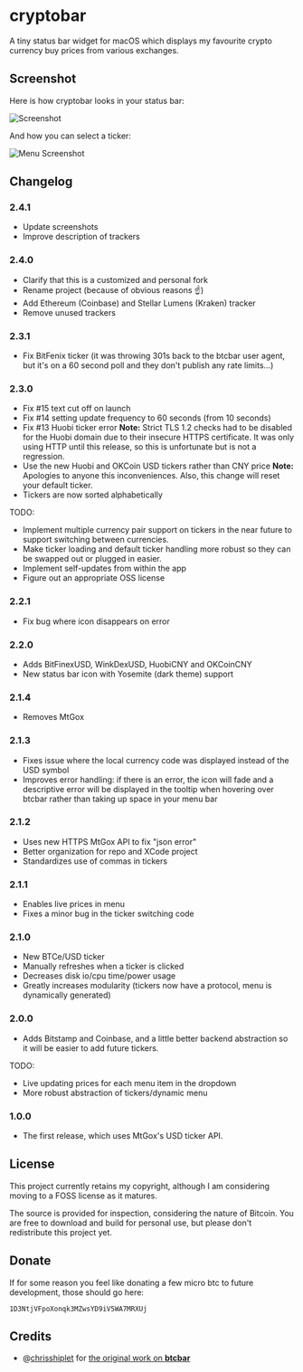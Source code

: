 cryptobar
=========

A tiny status bar widget for macOS which displays my favourite crypto currency buy prices from various exchanges.

## Screenshot

Here is how cryptobar looks in your status bar:

![Screenshot](https://raw.github.com/frdmn/cryptobar/master/Resources/screenshot.png)

And how you can select a ticker:

![Menu Screenshot](https://raw.github.com/frdmn/cryptobar/master/Resources/screenshot2.png)

## Changelog

### 2.4.1

* Update screenshots
* Improve description of trackers

### 2.4.0

* Clarify that this is a customized and personal fork
* Rename project (because of obvious reasons :point_up:) 
* Add Ethereum (Coinbase) and Stellar Lumens (Kraken) tracker
* Remove unused trackers

### 2.3.1

* Fix BitFenix ticker (it was throwing 301s back to the btcbar user agent, but it's on a 60 second poll and they don't publish any rate limits...)

### 2.3.0

* Fix #15 text cut off on launch
* Fix #14 setting update frequency to 60 seconds (from 10 seconds)
* Fix #13 Huobi ticker error **Note:** Strict TLS 1.2 checks had to be disabled for the Huobi domain due to their insecure HTTPS certificate. It was only using HTTP until this release, so this is unfortunate but is not a regression.
* Use the new Huobi and OKCoin USD tickers rather than CNY price **Note:** Apologies to anyone this inconveniences. Also, this change will reset your default ticker.
* Tickers are now sorted alphabetically

TODO:
* Implement multiple currency pair support on tickers in the near future to support switching between currencies.
* Make ticker loading and default ticker handling more robust so they can be swapped out or plugged in easier.
* Implement self-updates from within the app
* Figure out an appropriate OSS license

### 2.2.1

* Fix bug where icon disappears on error

### 2.2.0

* Adds BitFinexUSD, WinkDexUSD, HuobiCNY and OKCoinCNY
* New status bar icon with Yosemite (dark theme) support

### 2.1.4

* Removes MtGox

### 2.1.3

* Fixes issue where the local currency code was displayed instead of the USD symbol
* Improves error handling: if there is an error, the icon will fade and a descriptive error will be displayed in the tooltip when hovering over btcbar rather than taking up space in your menu bar

### 2.1.2

* Uses new HTTPS MtGox API to fix "json error"
* Better organization for repo and XCode project
* Standardizes use of commas in tickers

### 2.1.1

* Enables live prices in menu
* Fixes a minor bug in the ticker switching code

### 2.1.0

* New BTCe/USD ticker
* Manually refreshes when a ticker is clicked
* Decreases disk io/cpu time/power usage
* Greatly increases modularity (tickers now have a protocol, menu is dynamically generated)

### 2.0.0

* Adds Bitstamp and Coinbase, and a little better backend abstraction so it will be easier to add future tickers.

TODO:
* Live updating prices for each menu item in the dropdown
* More robust abstraction of tickers/dynamic menu

### 1.0.0

* The first release, which uses MtGox's USD ticker API.

## License

This project currently retains my copyright, although I am considering moving to a FOSS license as it matures.

The source is provided for inspection, considering the nature of Bitcoin. You are free to download and build for personal use, but please don't redistribute this project yet.

## Donate

If for some reason you feel like donating a few micro btc to future development, those should go here:

`1D3NtjVFpoXonqk3MZwsYD9iV5WA7MRXUj`

## Credits

* @[chrisshiplet](https://github.com/chrisshiplet/) for [the original work on **btcbar**](https://github.com/chrisshiplet/btcbar)
